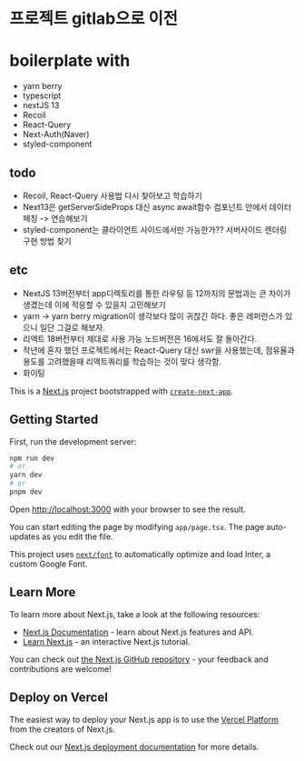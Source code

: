 # 프로젝트 gitlab으로 이전

# boilerplate with

- yarn berry
- typescript
- nextJS 13
- Recoil
- React-Query
- Next-Auth(Naver)
- styled-component

## todo

- Recoil, React-Query 사용법 다시 찾아보고 학습하기
- Next13은 getServerSideProps 대신 async await함수 컴포넌트 안에서 데이터 페칭 -> 연습해보기
- styled-component는 클라이언트 사이드에서만 가능한가?? 서버사이드 렌더링 구현 방법 찾기

## etc

- NextJS 13버전부터 app디렉토리를 통한 라우팅 등 12까지의 문법과는 큰 차이가 생겼는데 이에 적응할 수 있을지 고민해보기
- yarn -> yarn berry migration이 생각보다 많이 귀찮긴 하다. 좋은 레퍼런스가 있으니 일단 그걸로 해보자.
- 리액트 18버전부터 제대로 사용 가능 노드버전은 16에서도 잘 돌아간다.
- 작년에 혼자 했던 프로젝트에서는 React-Query 대신 swr을 사용했는데, 점유율과 용도를 고려했을때 리액트쿼리를 학습하는 것이 맞다 생각함.
- 화이팅

This is a [Next.js](https://nextjs.org/) project bootstrapped with [`create-next-app`](https://github.com/vercel/next.js/tree/canary/packages/create-next-app).

## Getting Started

First, run the development server:

```bash
npm run dev
# or
yarn dev
# or
pnpm dev
```

Open [http://localhost:3000](http://localhost:3000) with your browser to see the result.

You can start editing the page by modifying `app/page.tsx`. The page auto-updates as you edit the file.

This project uses [`next/font`](https://nextjs.org/docs/basic-features/font-optimization) to automatically optimize and load Inter, a custom Google Font.

## Learn More

To learn more about Next.js, take a look at the following resources:

- [Next.js Documentation](https://nextjs.org/docs) - learn about Next.js features and API.
- [Learn Next.js](https://nextjs.org/learn) - an interactive Next.js tutorial.

You can check out [the Next.js GitHub repository](https://github.com/vercel/next.js/) - your feedback and contributions are welcome!

## Deploy on Vercel

The easiest way to deploy your Next.js app is to use the [Vercel Platform](https://vercel.com/new?utm_medium=default-template&filter=next.js&utm_source=create-next-app&utm_campaign=create-next-app-readme) from the creators of Next.js.

Check out our [Next.js deployment documentation](https://nextjs.org/docs/deployment) for more details.
